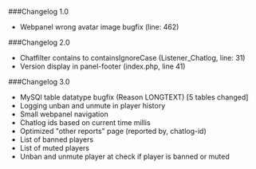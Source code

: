 ###Changelog 1.0
- Webpanel wrong avatar image bugfix (line: 462)

###Changelog 2.0
- Chatfilter contains to containsIgnoreCase (Listener_Chatlog, line: 31)
- Version display in panel-footer (index.php, line 41)

###Changelog 3.0
- MySQl table datatype bugfix (Reason LONGTEXT) [5 tables changed]
- Logging unban and unmute in player history
- Small webpanel navigation
- Chatlog ids based on current time millis
- Optimized "other reports" page (reported by, chatlog-id)
- List of banned players
- List of muted players
- Unban and unmute player at check if player is banned or muted